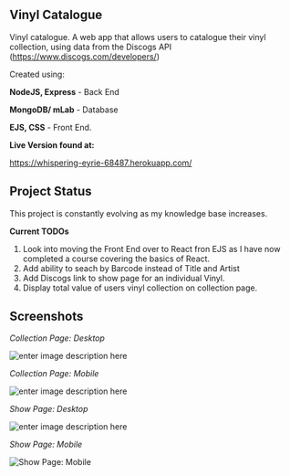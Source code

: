 ## Vinyl Catalogue
Vinyl catalogue. A web app that allows users to catalogue their vinyl collection, using data from the Discogs API (https://www.discogs.com/developers/)

Created using:

**NodeJS, Express** - Back End

**MongoDB/ mLab** - Database

**EJS, CSS** - Front End.

**Live Version found at:** 

https://whispering-eyrie-68487.herokuapp.com/

## Project Status
This project is constantly evolving as my knowledge base increases.

**Current TODOs**
 1. Look into moving the Front End over to React fron EJS as I have now completed a course covering the basics of React.
 2. Add ability to seach by Barcode instead of Title and Artist
 3. Add Discogs link to show page for an individual Vinyl.
 4. Display total value of users vinyl collection on collection page.
 
## Screenshots
*Collection Page: Desktop*

![enter image description here](https://lh3.googleusercontent.com/wtiLvzWHwNSP2p9UHPZwpkmRiTdvhqm70IhfmpituuinfBdH1wSPfVgXOyHXVnCu4ISx0zyKQq0t)

*Collection Page: Mobile*

![enter image description here](https://lh3.googleusercontent.com/glbpqF-fPRFaQjUDOESPI_bhwOjJXV1mrV4mGfjnLJXCm1_rnc1KFdyb9A02DBE3CepPJSzKGQi5)

*Show Page: Desktop*

![enter image description here](https://lh3.googleusercontent.com/nHWkU9Kln7aKilbiqv7FcAp2QbPgbV8cDJvvcxyg8D0_fZ0nVxCEO6lLJKg2RSaA4XlyYvqU5Cz6)

*Show Page: Mobile*

![Show Page: Mobile](https://lh3.googleusercontent.com/6A0V6xqYqfj9Sz8kdPmTKoeE9EzSnYirBDU0wgL0Lrp_pLH0xXhTRFH4sPHxvk23eiA-PBXUbqEb)

